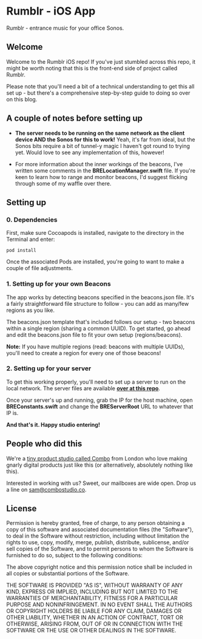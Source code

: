 # Rumblr - iOS App

Rumblr - entrance music for your office Sonos.

## Welcome

Welcome to the Rumblr iOS repo! If you've just stumbled across this repo, it might be worth noting that this is the front-end side of project called Rumblr.

Please note that you'll need a bit of a technical understanding to get this all set up - but there's a comprehensive step-by-step guide to doing so over on this blog.

## A couple of notes before setting up

* **The server needs to be running on the same network as the client device AND the Sonos for this to work!** Yeah, it's far from ideal, but the Sonos bits require a bit of tunnel-y magic I haven't got round to trying yet. Would love to see any implementation of this, however!

* For more information about the inner workings of the beacons, I've written some comments in the **BRELocationManager.swift** file. If you're keen to learn how to range and monitor beacons, I'd suggest flicking through some of my waffle over there.

## Setting up

### 0. Dependencies

First, make sure Cocoapods is installed, navigate to the directory in the Terminal and enter:

	pod install

Once the associated Pods are installed, you're going to want to make a couple of file adjustments.

### 1. Setting up for your own Beacons

The app works by detecting beacons specified in the beacons.json file. It's a fairly straightforward file structure to follow - you can add as many/few regions as you like. 

The beacons.json template that's included follows our setup - two beacons within a single region (sharing a common UUID). To get started, go ahead and edit the beacons.json file to fit your own setup (regions/beacons).

**Note:** If you have multiple regions (read: beacons with multiple UUIDs), you'll need to create a region for every one of those beacons!

### 2. Setting up for your server

To get this working properly, you'll need to set up a server to run on the local network. The server files are available **[over at this repo](https://github.com/ComboStudio/CBRumblrAPI)**. 

Once your server's up and running, grab the IP for the host machine, open **BREConstants.swift** and change the **BREServerRoot** URL to whatever that IP is. 

**And that's it. Happy studio entering!**

## People who did this

We're a [tiny product studio called Combo](https://www.combostudio.co) from London who love making gnarly digital products just like this (or alternatively, absolutely nothing like this). 

Interested in working with us? Sweet, our mailboxes are wide open. Drop us a line on [sam@combostudio.co](mailto:sam@combostudio.co).

## License

Permission is hereby granted, free of charge, to any person obtaining a copy of this software and associated documentation files (the "Software"), to deal in the Software without restriction, including without limitation the rights to use, copy, modify, merge, publish, distribute, sublicense, and/or sell copies of the Software, and to permit persons to whom the Software is furnished to do so, subject to the following conditions:

The above copyright notice and this permission notice shall be included in all copies or substantial portions of the Software.

THE SOFTWARE IS PROVIDED "AS IS", WITHOUT WARRANTY OF ANY KIND, EXPRESS OR IMPLIED, INCLUDING BUT NOT LIMITED TO THE WARRANTIES OF MERCHANTABILITY, FITNESS FOR A PARTICULAR PURPOSE AND NONINFRINGEMENT. IN NO EVENT SHALL THE AUTHORS OR COPYRIGHT HOLDERS BE LIABLE FOR ANY CLAIM, DAMAGES OR OTHER LIABILITY, WHETHER IN AN ACTION OF CONTRACT, TORT OR OTHERWISE, ARISING FROM, OUT OF OR IN CONNECTION WITH THE SOFTWARE OR THE USE OR OTHER DEALINGS IN THE SOFTWARE.